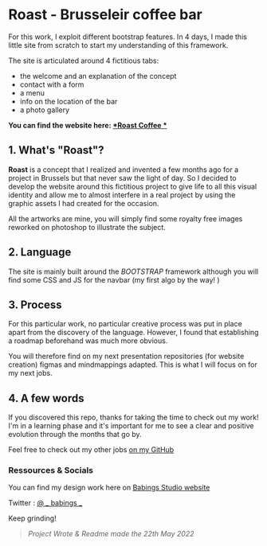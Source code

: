 # Roast - Brusseleir coffee bar

For this work, I exploit different bootstrap features. In 4 days, I made this little site from scratch to start my understanding of this framework.

The site is articulated around 4 fictitious tabs:
- the welcome and an explanation of the concept
- contact with a form
- a menu
- info on the location of the bar
- a photo gallery

**You can find the website here: [ *Roast Coffee *](https://timurkaramenderes.github.io/restaurant-css-framework/)**

## 1. What's "Roast"?
**Roast** is a concept that I realized and invented a few months ago for a project in Brussels but that never saw the light of day. So I decided to develop the website around this fictitious project to give life to all this visual identity and allow me to almost interfere in a real project by using the graphic assets I had created for the occasion. 

All the artworks are mine, you will simply find some royalty free images reworked on photoshop to illustrate the subject.


## 2. Language
The site is mainly built around the *BOOTSTRAP* framework although you will find some CSS and JS for the navbar (my first algo by the way! )

## 3. Process
For this particular work, no particular creative process was put in place apart from the discovery of the language. However, I found that establishing a roadmap beforehand was much more obvious.

You will therefore find on my next presentation repositories (for website creation) figmas and mindmappings adapted. This is what I will focus on for my next jobs.

## 4. A few words
If you discovered this repo, thanks for taking the time to check out my work! I'm in a learning phase and it's important for me to see a clear and positive evolution through the months that go by.

Feel free to check out my other jobs [on my GitHub](https://github.com/TimurKaramenderes)


### Ressources & Socials
You can find my design work here on [Babings Studio website](https://babings.studio)

Twitter : [@ _ babings _](https://twitter.com/_babings_)

Keep grinding!


>*Project Wrote & Readme made the 22th May 2022*